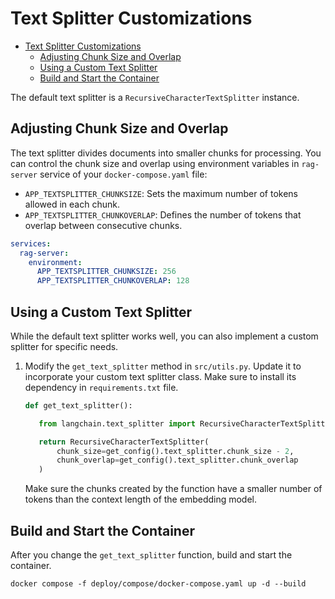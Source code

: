 <!--
  SPDX-FileCopyrightText: Copyright (c) 2025 NVIDIA CORPORATION & AFFILIATES. All rights reserved.
  SPDX-License-Identifier: Apache-2.0
-->

# Text Splitter Customizations
<!-- TOC -->

- [Text Splitter Customizations](#text-splitter-customizations)
  - [Adjusting Chunk Size and Overlap](#adjusting-chunk-size-and-overlap)
  - [Using a Custom Text Splitter](#using-a-custom-text-splitter)
  - [Build and Start the Container](#build-and-start-the-container)

<!-- /TOC -->

The default text splitter is a `RecursiveCharacterTextSplitter` instance.

## Adjusting Chunk Size and Overlap

The text splitter divides documents into smaller chunks for processing.
You can control the chunk size and overlap using environment variables in `rag-server` service of your `docker-compose.yaml` file:

- `APP_TEXTSPLITTER_CHUNKSIZE`: Sets the maximum number of tokens allowed in each chunk.
- `APP_TEXTSPLITTER_CHUNKOVERLAP`: Defines the number of tokens that overlap between consecutive chunks.

```yaml
services:
  rag-server:
    environment:
      APP_TEXTSPLITTER_CHUNKSIZE: 256
      APP_TEXTSPLITTER_CHUNKOVERLAP: 128
```

## Using a Custom Text Splitter

While the default text splitter works well, you can also implement a custom splitter for specific needs.

1. Modify the `get_text_splitter` method in `src/utils.py`.
   Update it to incorporate your custom text splitter class. Make sure to install its dependency in `requirements.txt` file.

   ```python
   def get_text_splitter():

      from langchain.text_splitter import RecursiveCharacterTextSplitter

      return RecursiveCharacterTextSplitter(
          chunk_size=get_config().text_splitter.chunk_size - 2,
          chunk_overlap=get_config().text_splitter.chunk_overlap
      )
   ```

   Make sure the chunks created by the function have a smaller number of tokens than the context length of the embedding model.

## Build and Start the Container

After you change the `get_text_splitter` function, build and start the container.
   ```console
   docker compose -f deploy/compose/docker-compose.yaml up -d --build
   ```


